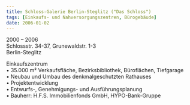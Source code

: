 ```yaml
---
title: Schloss-Galerie Berlin-Steglitz ("Das Schloss")
tags: [Einkaufs- und Nahversorgungszentren, Bürogebäude]
date: 2006-01-02
---
```

2000 – 2006<br/>
Schlossstr. 34-37, Grunewaldstr. 1-3<br/>
Berlin-Steglitz

Einkaufszentrum <br/>
• 35.000 m² Verkaufsfläche, Bezirksbibliothek, Büroflächen, Tiefgarage<br/>
• Neubau und Umbau des denkmalgeschutzten Rathauses<br/>
• Projektentwicklung<br/>
• Entwurfs-, Genehmigungs- und Ausführungsplanung<br/>
• Bauherr: H.F.S. Immobilienfonds GmbH, HYPO-Bank-Gruppe<br/>
